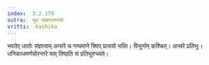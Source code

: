 ```yaml
---
index:  3.2.179
sutra:  भुवः संज्ञाऽन्तरयोः
vritti:  kashika 
---
```


भवतेर् धातोः संज्ञायाम् अन्तरे च गम्यमाने क्विप् प्रत्ययो भव्ति। विभूर्नाम् कश्चित्। अन्तरे प्रतिभूः। धनिकाधमर्णयोरन्तरे यस् तिष्ठति स प्रतिभूरुच्यते।

